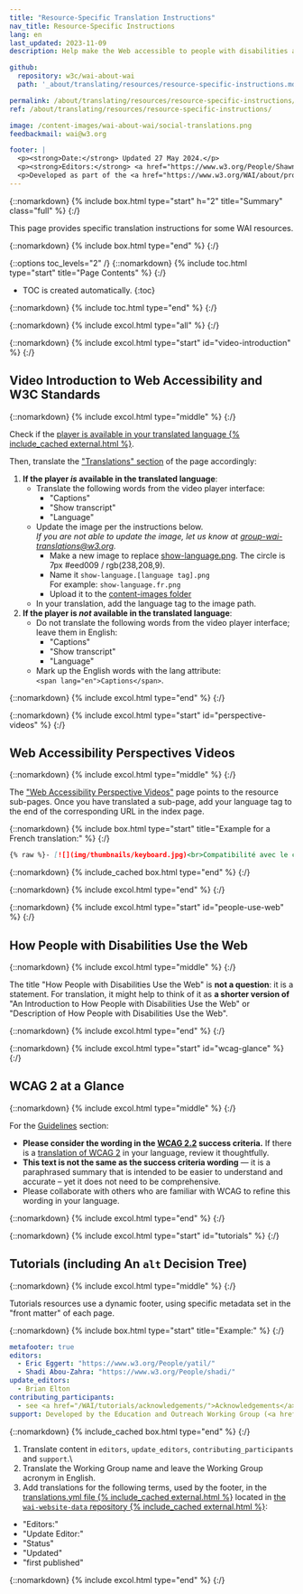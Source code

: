 ```yaml
---
title: "Resource-Specific Translation Instructions"
nav_title: Resource-Specific Instructions
lang: en
last_updated: 2023-11-09
description: Help make the Web accessible to people with disabilities around the world. We appreciate your contributions to translating W3C WAI accessibility resources.

github:
  repository: w3c/wai-about-wai
  path: '_about/translating/resources/resource-specific-instructions.md'

permalink: /about/translating/resources/resource-specific-instructions/
ref: /about/translating/resources/resource-specific-instructions/

image: /content-images/wai-about-wai/social-translations.png
feedbackmail: wai@w3.org

footer: |
  <p><strong>Date:</strong> Updated 27 May 2024.</p>
  <p><strong>Editors:</strong> <a href="https://www.w3.org/People/Shawn/">Shawn Lawton Henry</a> and Rémi Bétin.</p>
  <p>Developed as part of the <a href="https://www.w3.org/WAI/about/projects/wai-coop/">WAI-CooP project</a>, co-funded by the European Commission.</p>
---
```


{::nomarkdown}
{% include box.html type="start" h="2" title="Summary" class="full" %}
{:/}

This page provides specific translation instructions for some WAI resources.

{::nomarkdown}
{% include box.html type="end" %}
{:/}

{::options toc_levels="2" /}
{::nomarkdown}
{% include toc.html type="start" title="Page Contents" %}
{:/}

-   TOC is created automatically.
{:toc}

{::nomarkdown}
{% include toc.html type="end" %}
{:/}

{::nomarkdown}
{% include excol.html type="all" %}
{:/}


{::nomarkdown}
{% include excol.html type="start" id="video-introduction" %}
{:/}
## Video Introduction to Web Accessibility and W3C Standards
{::nomarkdown}
{% include excol.html type="middle" %}
{:/}

Check if the [player is available in your translated language {% include_cached external.html %}](https://github.com/ableplayer/ableplayer/blob/master/README.md#user-content-supported-languages).

Then, translate the ["Translations" section](/videos/standards-and-benefits/#translations) of the page accordingly:
1. **If the player _is_ available in the translated language**:
   * Translate the following words from the video player interface:
     * "Captions"
     * "Show transcript"
     * "Language"
   * Update the image per the instructions below.\
   _If you are not able to update the image, let us know at [group-wai-translations@w3.org](mailto:group-wai-translations@w3.org)._
     * Make a new image to replace [show-language.png](https://www.w3.org/WAI/content-images/wai-video-standards-and-benefits/show-language.png). The circle is 7px #eed009 / rgb(238,208,9).
     * Name it `show-language.[language tag].png`\
     For example: `show-language.fr.png`
     * Upload it to the [content-images folder](https://github.com/w3c/wai-video-standards-and-benefits/tree/master/content-images/wai-video-standards-and-benefits)
   * In your translation, add the language tag to the image path.
2. **If the player is _not_ available in the translated language**:
   * Do not translate the following words from the video player interface; leave them in English:
      * "Captions"
      * "Show transcript"
      * "Language"
   * Mark up the English words with the lang attribute:\
   `<span lang="en">Captions</span>`.

{::nomarkdown}
{% include excol.html type="end" %}
{:/}

{::nomarkdown}
{% include excol.html type="start" id="perspective-videos" %}
{:/}
## Web Accessibility Perspectives Videos
{::nomarkdown}
{% include excol.html type="middle" %}
{:/}

The ["Web Accessibility Perspective Videos"](/perspective-videos/) page points to the resource sub-pages. Once you have translated a sub-page, add your language tag to the end of the corresponding URL in the index page.

{::nomarkdown}
{% include box.html type="start" title="Example for a French translation:" %}
{:/}
```markdown
{% raw %}- [![](img/thumbnails/keyboard.jpg)<br>Compatibilité avec le clavier]({{ "/perspective-videos/keyboard/fr" | relative_url }}) {% endraw %}
```
{::nomarkdown}
{% include_cached box.html type="end" %}
{:/}

{::nomarkdown}
{% include excol.html type="end" %}
{:/}

{::nomarkdown}
{% include excol.html type="start" id="people-use-web" %}
{:/}
## How People with Disabilities Use the Web
{::nomarkdown}
{% include excol.html type="middle" %}
{:/}

The title "How People with Disabilities Use the Web" is **not a question**: it is a statement. For translation, it might help to think of it as **a shorter version of** "An Introduction to How People with Disabilities Use the Web" or "Description of How People with Disabilities Use the Web".

{::nomarkdown}
{% include excol.html type="end" %}
{:/}

{::nomarkdown}
{% include excol.html type="start" id="wcag-glance" %}
{:/}
## WCAG 2 at a Glance
{::nomarkdown}
{% include excol.html type="middle" %}
{:/}

For the [Guidelines](/standards-guidelines/wcag/glance/#guidelines) section:
- **Please consider the wording in the [WCAG 2.2](https://www.w3.org/TR/WCAG/) success criteria.** If there is a [translation of WCAG 2](/standards-guidelines/wcag/translations/) in your language, review it thoughtfully.
- **This text is not the same as the success criteria wording** &mdash; it is a paraphrased summary that is intended to be easier to understand and accurate – yet it does not need to be comprehensive.
- Please collaborate with others who are familiar with WCAG to refine this wording in your language.

{::nomarkdown}
{% include excol.html type="end" %}
{:/}

{::nomarkdown}
{% include excol.html type="start" id="tutorials" %}
{:/}
## Tutorials (including An <code>alt</code> Decision Tree)
{::nomarkdown}
{% include excol.html type="middle" %}
{:/}

Tutorials resources use a dynamic footer, using specific metadata set in the "front matter" of each page.

{::nomarkdown}
{% include box.html type="start" title="Example:" %}
{:/}
```yaml
metafooter: true
editors:
  - Eric Eggert: "https://www.w3.org/People/yatil/"
  - Shadi Abou-Zahra: "https://www.w3.org/People/shadi/"
update_editors:
  - Brian Elton
contributing_participants:
  - see <a href="/WAI/tutorials/acknowledgements/">Acknowledgements</a>
support: Developed by the Education and Outreach Working Group (<a href="https://www.w3.org/groups/wg/eowg">EOWG</a>). Developed with support from the <a href="https://www.w3.org/WAI/ACT/">WAI-ACT project</a>, co-funded by the <strong>European Commission <abbr title="Information Society Technologies">IST</abbr> Programme</strong>.
```
{::nomarkdown}
{% include_cached box.html type="end" %}
{:/}

1. Translate content in `editors`, `update_editors`, `contributing_participants` and `support`.\
2. Translate the Working Group name and leave the Working Group acronym in English.
3. Add translations for the following terms, used by the footer, in the [translations.yml file {% include_cached external.html %}](https://github.com/w3c/wai-website-data/blob/master/translations.yml) located in [the `wai-website-data` repository {% include_cached external.html %}](https://github.com/w3c/wai-website-data/):
- "Editors:"
- "Update Editor:"
- "Status"
- "Updated"
- "first published"

{::nomarkdown}
{% include excol.html type="end" %}
{:/}